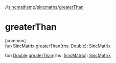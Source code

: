 //[sincmathsmp](../../index.md)/[sincmaths](index.md)/[greaterThan](greater-than.md)

# greaterThan

[common]\
fun [SincMatrix](-sinc-matrix/index.md).[greaterThan](greater-than.md)(rhs: [Double](https://kotlinlang.org/api/latest/jvm/stdlib/kotlin/-double/index.html)): [SincMatrix](-sinc-matrix/index.md)

fun [Double](https://kotlinlang.org/api/latest/jvm/stdlib/kotlin/-double/index.html).[greaterThan](greater-than.md)(rhs: [SincMatrix](-sinc-matrix/index.md)): [SincMatrix](-sinc-matrix/index.md)
